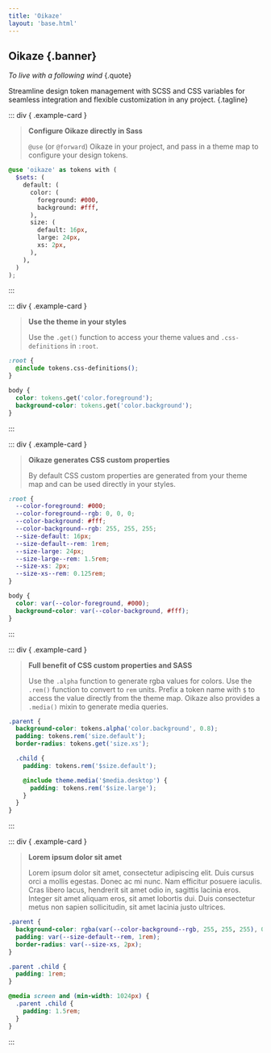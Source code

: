 ```yaml
---
title: 'Oikaze'
layout: 'base.html'
---
```


## Oikaze {.banner}

_To live with a following wind_ {.quote}

Streamline design token management with SCSS and CSS variables for seamless integration and flexible customization in any project. {.tagline}

::: div { .example-card }

> **Configure Oikaze directly in Sass**
>
> `@use` (or `@forward`) Oikaze in your project, and pass in a theme map to configure your design tokens.

```scss
@use 'oikaze' as tokens with (
  $sets: (
    default: (
      color: (
        foreground: #000,
        background: #fff,
      ),
      size: (
        default: 16px,
        large: 24px,
        xs: 2px,
      ),
    ),
  )
);
```

:::

::: div { .example-card }

> **Use the theme in your styles**
>
> Use the `.get()` function to access your theme values and `.css-definitions` in `:root`.

```css
:root {
  @include tokens.css-definitions();
}

body {
  color: tokens.get('color.foreground');
  background-color: tokens.get('color.background');
}
```

:::

::: div { .example-card }

> **Oikaze generates CSS custom properties**
>
> By default CSS custom properties are generated from your theme map and can be used directly in your styles.

```css
:root {
  --color-foreground: #000;
  --color-foreground--rgb: 0, 0, 0;
  --color-background: #fff;
  --color-background--rgb: 255, 255, 255;
  --size-default: 16px;
  --size-default--rem: 1rem;
  --size-large: 24px;
  --size-large--rem: 1.5rem;
  --size-xs: 2px;
  --size-xs--rem: 0.125rem;
}

body {
  color: var(--color-foreground, #000);
  background-color: var(--color-background, #fff);
}
```

:::

::: div { .example-card }

> **Full benefit of CSS custom properties and SASS**
>
> Use the `.alpha` function to generate rgba values for colors.
> Use the `.rem()` function to convert to `rem` units.
> Prefix a token name with `$` to access the value directly from the theme map.
> Oikaze also provides a `.media()` mixin to generate media queries.

```scss
.parent {
  background-color: tokens.alpha('color.background', 0.8);
  padding: tokens.rem('size.default');
  border-radius: tokens.get('size.xs');

  .child {
    padding: tokens.rem('$size.default');

    @include theme.media('$media.desktop') {
      padding: tokens.rem('$size.large');
    }
  }
}
```

:::

::: div { .example-card }

> **Lorem ipsum dolor sit amet**
>
> Lorem ipsum dolor sit amet, consectetur adipiscing elit. Duis cursus orci a mollis egestas. Donec ac mi nunc. Nam efficitur posuere iaculis. Cras libero lacus, hendrerit sit amet odio in, sagittis lacinia eros. Integer sit amet aliquam eros, sit amet lobortis dui. Duis consectetur metus non sapien sollicitudin, sit amet lacinia justo ultrices.

```css
.parent {
  background-color: rgba(var(--color-background--rgb, 255, 255, 255), 0.8);
  padding: var(--size-default--rem, 1rem);
  border-radius: var(--size-xs, 2px);
}

.parent .child {
  padding: 1rem;
}

@media screen and (min-width: 1024px) {
  .parent .child {
    padding: 1.5rem;
  }
}
```

:::
